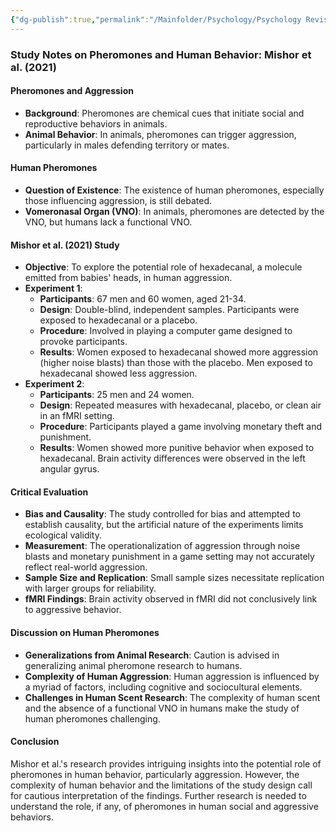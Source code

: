 ```yaml
---
{"dg-publish":true,"permalink":"/Mainfolder/Psychology/Psychology Revision/Topics/Mishor et al. (2021)/"}
---
```


### Study Notes on Pheromones and Human Behavior: Mishor et al. (2021)

#### Pheromones and Aggression
- **Background**: Pheromones are chemical cues that initiate social and reproductive behaviors in animals.
- **Animal Behavior**: In animals, pheromones can trigger aggression, particularly in males defending territory or mates.

#### Human Pheromones
- **Question of Existence**: The existence of human pheromones, especially those influencing aggression, is still debated.
- **Vomeronasal Organ (VNO)**: In animals, pheromones are detected by the VNO, but humans lack a functional VNO.

#### Mishor et al. (2021) Study
- **Objective**: To explore the potential role of hexadecanal, a molecule emitted from babies' heads, in human aggression.
- **Experiment 1**:
  - **Participants**: 67 men and 60 women, aged 21-34.
  - **Design**: Double-blind, independent samples. Participants were exposed to hexadecanal or a placebo.
  - **Procedure**: Involved in playing a computer game designed to provoke participants.
  - **Results**: Women exposed to hexadecanal showed more aggression (higher noise blasts) than those with the placebo. Men exposed to hexadecanal showed less aggression.
- **Experiment 2**:
  - **Participants**: 25 men and 24 women.
  - **Design**: Repeated measures with hexadecanal, placebo, or clean air in an fMRI setting.
  - **Procedure**: Participants played a game involving monetary theft and punishment.
  - **Results**: Women showed more punitive behavior when exposed to hexadecanal. Brain activity differences were observed in the left angular gyrus.

#### Critical Evaluation
- **Bias and Causality**: The study controlled for bias and attempted to establish causality, but the artificial nature of the experiments limits ecological validity.
- **Measurement**: The operationalization of aggression through noise blasts and monetary punishment in a game setting may not accurately reflect real-world aggression.
- **Sample Size and Replication**: Small sample sizes necessitate replication with larger groups for reliability.
- **fMRI Findings**: Brain activity observed in fMRI did not conclusively link to aggressive behavior.

#### Discussion on Human Pheromones
- **Generalizations from Animal Research**: Caution is advised in generalizing animal pheromone research to humans.
- **Complexity of Human Aggression**: Human aggression is influenced by a myriad of factors, including cognitive and sociocultural elements.
- **Challenges in Human Scent Research**: The complexity of human scent and the absence of a functional VNO in humans make the study of human pheromones challenging.

#### Conclusion
Mishor et al.'s research provides intriguing insights into the potential role of pheromones in human behavior, particularly aggression. However, the complexity of human behavior and the limitations of the study design call for cautious interpretation of the findings. Further research is needed to understand the role, if any, of pheromones in human social and aggressive behaviors.